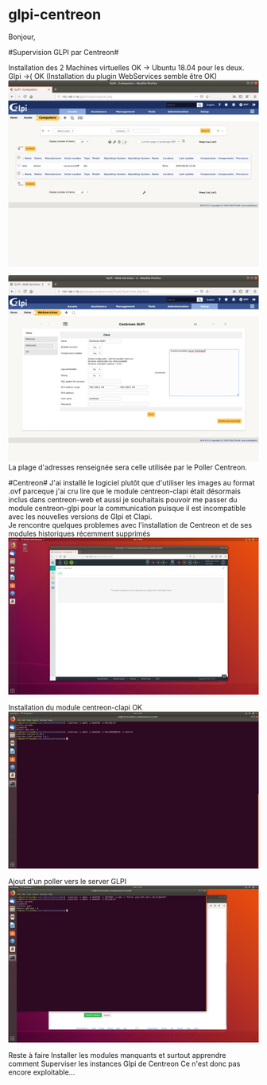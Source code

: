 # glpi-centreon
Bonjour, 

#Supervision GLPI par Centreon#

Installation des 2 Machines virtuelles OK -> Ubuntu 18.04 pour les deux.  
Glpi ->( OK (Installation du plugin WebServices semble être OK)  ![](Glpi1.png)   

![](WSGLPI.png)  
La plage d'adresses renseignée sera celle utilisée par le Poller Centreon.  


  
    
#Centreon#
J'ai installé le logiciel plutôt que d'utiliser les images au format .ovf parceque j'ai cru lire que le module centreon-clapi était désormais inclus dans centreon-web et aussi je souhaitais pouvoir me passer du module centreon-glpi pour la communication puisque il est incompatible avec les nouvelles versions de Glpi et Clapi.  
Je rencontre quelques problemes avec l'installation de Centreon et de ses modules historiques récemment supprimés   
![](Centreon2.png)

Installation du module centreon-clapi OK  
![](Clapi2.png)


Ajout d'un poller vers le server GLPI  
![](clapi4.png)

Reste à faire Installer les modules manquants et surtout apprendre comment Superviser les instances Glpi de Centreon
Ce n'est donc pas encore exploitable...
